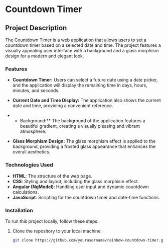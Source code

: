 # Countdown Timer

## Project Description

The Countdown Timer is a web application that allows users to set a countdown timer based on a selected date and time. The project features a visually appealing user interface with a background and a glass morphism design for a modern and elegant look.

### Features

- **Countdown Timer:** Users can select a future date using a date picker, and the application will display the remaining time in days, hours, minutes, and seconds.

- **Current Date and Time Display:** The application also shows the current date and time, providing a convenient reference.

- * Background:** The background of the application features a beautiful gradient, creating a visually pleasing and vibrant atmosphere.

- **Glass Morphism Design:** The glass morphism effect is applied to the background, providing a frosted glass appearance that enhances the overall aesthetics.

### Technologies Used

- **HTML**: The structure of the web page.
- **CSS**: Styling and layout, including the glass morphism effect.
- **Angular (NgModel)**: Handling user input and dynamic countdown calculations.
- **JavaScript**: Scripting for the countdown timer and date-time functions.

### Installation

To run this project locally, follow these steps:

1. Clone the repository to your local machine:

   ```bash
   git clone https://github.com/yourusername/rainbow-countdown-timer.git
